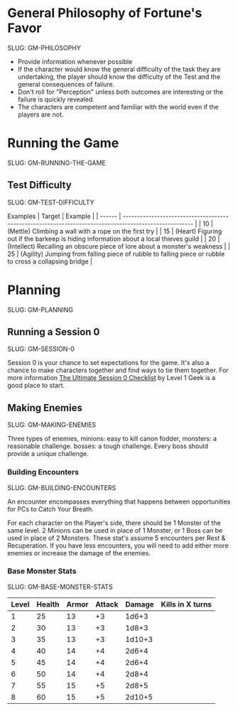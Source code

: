 # General Philosophy of Fortune's Favor

SLUG: GM-PHILOSOPHY

- Provide information whenever possible
- If the character would know the general difficulty of the task they are undertaking, the player should know the difficulty of the Test and the general consequences of failure.
- Don't roll for "Perception" unless both outcomes are interesting or the failure is quickly revealed.
- The characters are competent and familiar with the world even if the players are not.

# Running the Game

SLUG: GM-RUNNING-THE-GAME

## Test Difficulty

SLUG: GM-TEST-DIFFICULTY

Examples
| Target | Example |
| ------ | ------------------------------------------------------------------------------------------------------ |
| 10 | (Mettle) Climbing a wall with a rope on the first try |
| 15 | (Heart) Figuring out if the barkeep is hiding information about a local thieves guild |
| 20 | (Intellect) Recalling an obscure piece of lore about a monster's weakness |
| 25 | (Agility) Jumping from falling piece of rubble to falling piece or rubble to cross a collapsing bridge |

# Planning

SLUG: GM-PLANNING

## Running a Session 0

SLUG: GM-SESSION-0

Session 0 is your chance to set expectations for the game. It's also a chance to make characters together and find ways to tie them together.
For more information [The Ultimate Session 0 Checklist](https://www.level1geek.com/blog/dnd-session-0) by Level 1 Geek is a good place to start.

## Making Enemies

SLUG: GM-MAKING-ENEMIES

Three types of enemies, minions: easy to kill canon fodder, monsters: a reasonable challenge. bosses: a tough challenge. Every boss should provide a unique challenge.

### Building Encounters

SLUG: GM-BUILDING-ENCOUNTERS

An encounter encompasses everything that happens between opportunities for PCs to Catch Your Breath.

For each character on the Player's side, there should be 1 Monster of the same level. 2 Minions can be used in place of 1 Monster, or 1 Boss can be used in place of 2 Monsters.
These stat's assume 5 encounters per Rest & Recuperation. If you have less encounters, you will need to add either more enemies or increase the damage of the enemies.

### Base Monster Stats

SLUG: GM-BASE-MONSTER-STATS

| Level | Health | Armor | Attack | Damage | Kills in X turns |
| ----- | ------ | ----- | ------ | ------ | ---------------- |
| 1     | 25     | 13    | +3     | 1d6+3  |                  |
| 2     | 30     | 13    | +3     | 1d8+3  |                  |
| 3     | 35     | 13    | +3     | 1d10+3 |                  |
| 4     | 40     | 14    | +4     | 2d6+4  |                  |
| 5     | 45     | 14    | +4     | 2d6+4  |                  |
| 6     | 50     | 14    | +4     | 2d8+4  |                  |
| 7     | 55     | 15    | +5     | 2d8+5  |                  |
| 8     | 60     | 15    | +5     | 2d10+5 |                  |
